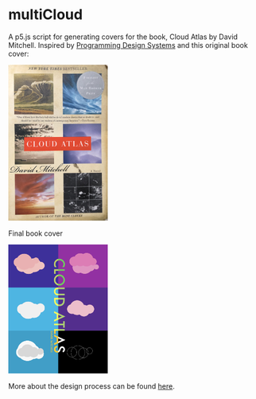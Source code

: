# multiCloud
A p5.js script for generating covers for the book, Cloud Atlas by David Mitchell. Inspired by [Programming Design Systems](https://programmingdesignsystems.com/layout/a-short-history-of-geometric-composition/index.html#a-short-history-of-geometric-composition-DvkJs3o) and this original book cover:

<img src="Screenshots/IMG_1038.jpg" width="200">

Final book cover

<img src="Screenshots/CLOUDATLAS_COVER_II.jpg" width="200">

More about the design process can be found [here](https://medium.com/@studioashobby/designing-systems-6e219c4f4ffb?postPublishedType=initial).
